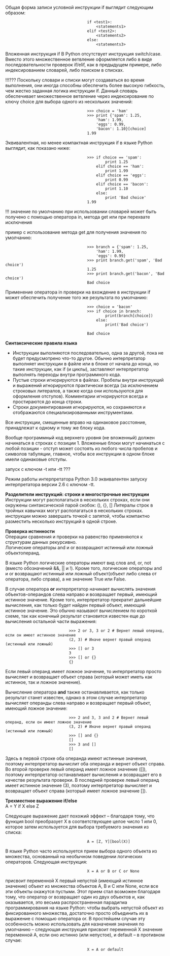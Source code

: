 Общая форма записи условной инструкции if выглядит следующим образом:  

                                        if <test1>:
                                            <statements1>
                                        elif <test2>:
                                            <statements2>
                                        else:
                                            <statements3>

Вложенная инструкция if
В Python отсутствует инструкция switch/case. Вместо этого множественное ветвление оформляется либо в виде последовательности проверок if/elif, как в предыдущем примере, либо индексированием словарей, либо поиском в списках.
 
!!!??? Поскольку словари и списки могут создаваться во время выполнения, они иногда способны обеспечить более высокую гибкость, чем жестко заданная логика инструкции if. Данный словарь обеспечивает множественное ветвление через индексирование по ключу choice для выбора одного из нескольких значений:
 
                                        >>> choice = 'ham'
                                        >>> print {'spam': 1.25,
                                            'ham': 1.99,
                                            'eggs': 0.99,
                                            'bacon': 1.10}[choice]
                                        1.99
 
Эквивалентная, но менее компактная инструкция if в языке Python выглядит, как показано ниже:
                                        
                                        >>> if choice == 'spam':
                                                print 1.25
                                            elif choice == 'ham':
                                                print 1.99
                                            elif choice == 'eggs':
                                                print 0.99
                                            elif choice == 'bacon':
                                                print 1.10
                                            else:
                                                print 'Bad choice'
                                        1.99

!!! значение по умолчанию при использовании словарей может быть получено с помощью оператора in, метода get или при перехвате исключения

пример с использование метода get для получения значения по умолчанию:

                                        >>> branch = {'spam': 1.25,
                                            'ham': 1.99,
                                            'eggs': 0.99}
                                        >>> print branch.get('spam', 'Bad choice')
                                        1.25
                                        >>> print branch.get('bacon', 'Bad choice')
                                        Bad choice

Применение оператора in проверки на вхождение в инструкции if может обеспечить получение того же результата по умолчанию:  

                                        >>> choice = 'bacon'
                                        >>> if choice in branch:
                                                print(branch[choice])
                                            else:
                                                print('Bad choice')

                                        Bad choice

**Синтаксические правила языка**  
 - Инструкции выполняются последовательно, одна за другой, пока не будет предусмотрено что-то другое. Обычно интерпретатор выполняет инструкции в файле или в блоке от начала до конца, но такие инструкции, как if (и циклы), заставляют интерпретатор выполнять переходы внутри программного кода.
 - Пустые строки игнорируются в файлах. Пробелы внутри инструкций и выражений игнорируются практически всегда (за исключением строковых литералов, а также когда они используются для оформления отступов). Комментарии игнорируются всегда и простираются до конца строки.
 - Строки документирования игнорируются, но сохраняются и отображаются специализированными инструментами.

Все инструкции, смещенные вправо на одинаковое расстояние, принадлежат к одному и тому же блоку кода.

Вообще программный код верхнего уровня (не вложенный) должен начинаться в строках с позиции 1. Вложенные блоки могут начинаться с любой позиции - отступ может состоять из любого числа пробелов и символов табуляции, главное, чтобы все инструкции в одном блоке имели одинаковые отступы.

запуск с ключом -t или -tt ???

Режим работы интерпретатора Python 3.0 эквивалентен запуску интерпретатора версии 2.6 с ключом -tt.

**Разделители инструкций: строки и многострочные инструкции** 
Инструкции могут располагаться в нескольких строках, если они окружены синтаксической парой скобок: (), {}, []
Литералы строк в тройных кавычках могут располагаться в нескольких строках.
инструкции можно завершать точкой с запятой, чтобы компактно разместить несколько инструкций в одной строке.  

**Проверка истинности**  
Операции сравнения и проверки на равенство применяются к структурам данных рекурсивно.  
Логические операторы and и or возвращают истинный или ложный объектоперанд.

В языке Python логические операторы имеют вид слов and, or, not (вместо обозначений &&, || и !). Кроме того, логические операторы and и or возвращают истинный или ложный объект(объект либо слева от оператора, либо справа), а не значение True или False. 

В случае оператора **or** интерпретатор начинает вычислять значения объектов-операндов слева направо и возвращает первый, имеющий истинное значение. Кроме того, интерпретатор прекратит дальнейшие вычисления, как только будет найден первый объект, имеющий истинное значение. Это обычно называют вычислением по короткой схеме, так как конечный результат становится известен еще до вычисления остальной части выражения:

                                >>> 2 or 3, 3 or 2 # Вернет левый операнд, если он имеет истинное значение
                                (2, 3) # Иначе вернет правый операнд (истинный или ложный)
                                >>> [] or 3
                                3
                                >>> [] or {}
                                {}

Если левый операнд имеет ложное значение, то интерпретатор просто вычисляет и возвращает объект справа (который может иметь как истинное, так и ложное значение).  

Вычисление оператора **and** также останавливается, как только результат станет известен, однако в этом случае интерпретатор вычисляет операнды слева направо и возвращает первый объект, имеющий ложное значение:  

                                >>> 2 and 3, 3 and 2 # Вернет левый операнд, если он имеет ложное значение
                                (3, 2) # Иначе вернет правый операнд (истинный или ложный)
                                >>> [] and {}
                                []
                                >>> 3 and []
                                []

Здесь в первой строке оба операнда имеют истинные значения, поэтому интерпретатор вычислит оба операнда и вернет объект справа. Во второй проверке левый операнд имеет ложное значение ([]), поэтому интерпретатор останавливает вычисления и возвращает его в качестве результата проверки. В последней проверке левый операнд имеет истинное значение (3), поэтому интерпретатор вычисляет и возвращает объект справа (который имеет ложное значение []).  

**Трехместное выражение if/else**  
                                        A = Y if X else Z  

Следующее выражение дает похожий эффект – благодаря тому, что функция bool преобразует X в соответствующее целое число 1 или 0, которое затем используется для выбора требуемого значения из списка:  

                                        A = [Z, Y][bool(X)]

В языке Python часто используется прием выбора одного объекта из множества, основанный на необычном поведении логических операторов. Следующая инструкция:  

                                        X = A or B or C or None

присвоит переменной X первый непустой (имеющий истинное значение) объект из множества объектов A, B и C или None, если все эти объекты окажутся пустыми. Этот прием стал возможен благодаря тому, что оператор or возвращает один из двух объектов и, как оказывается, это весьма распространенная парадигма программирования на языке Python: чтобы выбрать непустой объект из фиксированного множества, достаточно просто объединить их в выражение с помощью оператора or. В простейшем случае эту особенность можно использовать для назначения значения по умолчанию – следующая инструкция присвоит переменной X значение переменной A, если оно истинно (или непустое), и default – в противном случае:  

                                        X = A or default